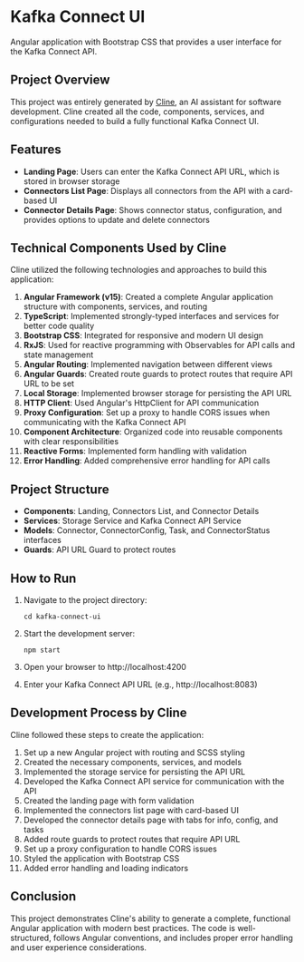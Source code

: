 # Kafka Connect UI

Angular application with Bootstrap CSS that provides a user interface for the Kafka Connect API.

## Project Overview

This project was entirely generated by [Cline](https://github.com/cline/cline), an AI assistant for software development. Cline created all the code, components, services, and configurations needed to build a fully functional Kafka Connect UI.

## Features

- **Landing Page**: Users can enter the Kafka Connect API URL, which is stored in browser storage
- **Connectors List Page**: Displays all connectors from the API with a card-based UI
- **Connector Details Page**: Shows connector status, configuration, and provides options to update and delete connectors

## Technical Components Used by Cline

Cline utilized the following technologies and approaches to build this application:

1. **Angular Framework (v15)**: Created a complete Angular application structure with components, services, and routing
2. **TypeScript**: Implemented strongly-typed interfaces and services for better code quality
3. **Bootstrap CSS**: Integrated for responsive and modern UI design
4. **RxJS**: Used for reactive programming with Observables for API calls and state management
5. **Angular Routing**: Implemented navigation between different views
6. **Angular Guards**: Created route guards to protect routes that require API URL to be set
7. **Local Storage**: Implemented browser storage for persisting the API URL
8. **HTTP Client**: Used Angular's HttpClient for API communication
9. **Proxy Configuration**: Set up a proxy to handle CORS issues when communicating with the Kafka Connect API
10. **Component Architecture**: Organized code into reusable components with clear responsibilities
11. **Reactive Forms**: Implemented form handling with validation
12. **Error Handling**: Added comprehensive error handling for API calls

## Project Structure

- **Components**: Landing, Connectors List, and Connector Details
- **Services**: Storage Service and Kafka Connect API Service
- **Models**: Connector, ConnectorConfig, Task, and ConnectorStatus interfaces
- **Guards**: API URL Guard to protect routes

## How to Run

1. Navigate to the project directory:
   ```
   cd kafka-connect-ui
   ```

2. Start the development server:
   ```
   npm start
   ```

3. Open your browser to http://localhost:4200

4. Enter your Kafka Connect API URL (e.g., http://localhost:8083)

## Development Process by Cline

Cline followed these steps to create the application:

1. Set up a new Angular project with routing and SCSS styling
2. Created the necessary components, services, and models
3. Implemented the storage service for persisting the API URL
4. Developed the Kafka Connect API service for communication with the API
5. Created the landing page with form validation
6. Implemented the connectors list page with card-based UI
7. Developed the connector details page with tabs for info, config, and tasks
8. Added route guards to protect routes that require API URL
9. Set up a proxy configuration to handle CORS issues
10. Styled the application with Bootstrap CSS
11. Added error handling and loading indicators

## Conclusion

This project demonstrates Cline's ability to generate a complete, functional Angular application with modern best practices. The code is well-structured, follows Angular conventions, and includes proper error handling and user experience considerations.
